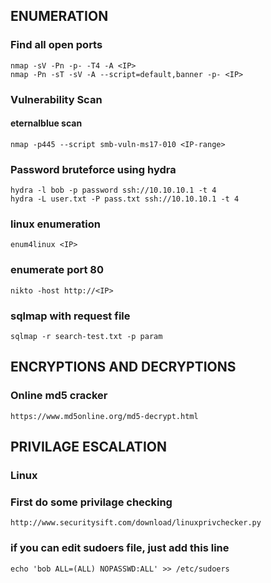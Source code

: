 ## ENUMERATION

### Find all open ports
```
nmap -sV -Pn -p- -T4 -A <IP>
nmap -Pn -sT -sV -A --script=default,banner -p- <IP>
```
### Vulnerability Scan
#### eternalblue scan
```
nmap -p445 --script smb-vuln-ms17-010 <IP-range>
```


### Password bruteforce using hydra
```
hydra -l bob -p password ssh://10.10.10.1 -t 4
hydra -L user.txt -P pass.txt ssh://10.10.10.1 -t 4
```

### linux enumeration 
```
enum4linux <IP>
```

### enumerate port 80
```
nikto -host http://<IP>
```
### sqlmap with request file
```
sqlmap -r search-test.txt -p param
```

## ENCRYPTIONS AND DECRYPTIONS

### Online md5 cracker
```
https://www.md5online.org/md5-decrypt.html
```

## PRIVILAGE ESCALATION

### Linux

### First do some privilage checking
```
http://www.securitysift.com/download/linuxprivchecker.py
```

### if you can edit sudoers file, just add this line
```
echo 'bob ALL=(ALL) NOPASSWD:ALL' >> /etc/sudoers
```
